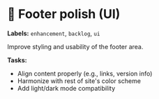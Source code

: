 # 🎨 Footer polish (UI)

**Labels:** `enhancement`, `backlog`, `ui`

Improve styling and usability of the footer area.

**Tasks:**
- Align content properly (e.g., links, version info)
- Harmonize with rest of site's color scheme
- Add light/dark mode compatibility
